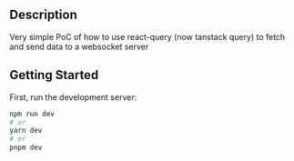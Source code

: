 ## Description

Very simple PoC of how to use react-query (now tanstack query) to fetch and send data to a websocket server


## Getting Started

First, run the development server:

```bash
npm run dev
# or
yarn dev
# or
pnpm dev

